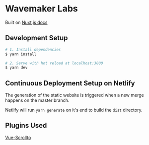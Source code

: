 # Wavemaker Labs

Built on [Nuxt.js docs](https://nuxtjs.org/guide)

## Development Setup

```bash
# 1. Install dependencies
$ yarn install

# 2. Serve with hot reload at localhost:3000
$ yarn dev
```

## Continuous Deployment Setup on Netlify

The generation of the static website is triggered when a new merge happens on the master branch.

Netlify will run `yarn generate` on it's end to build the `dist` directory.

## Plugins Used

[Vue-Scrollto](https://www.npmjs.com/package/vue-scrollto)
